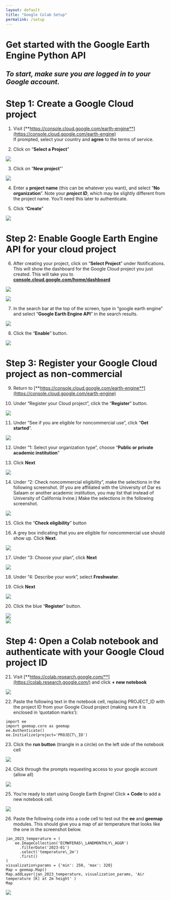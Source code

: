```yaml
---
layout: default
title: "Google Colab Setup"
permalink: /setup
---
```


# Get started with the Google Earth Engine Python API

## *To start, make sure you are logged in to your Google account.*

# Step 1: Create a Google Cloud project

1. Visit [**https://console.cloud.google.com/earth-engine**](https://console.cloud.google.com/earth-engine)  
   If prompted, select your country and **agree** to the terms of service.  
     
2. Click on “**Select a Project**”

![](./images/image1.png)

3. Click on “**New project**”’

![](./images/image2.png)

4. Enter a **project name** (this can be whatever you want), and select “**No organization**”. Note your ***project ID***, which may be slightly different from the project name. You’ll need this later to authenticate.

5. Click “**Create**”

![](./images/image3.png)

# 

# Step 2: Enable Google Earth Engine API for your cloud project

6. After creating your project, click on “**Select Project**” under Notifications. This will show the dashboard for the Google Cloud project you just created. This will take you to [**console.cloud.google.com/home/dashboard**](http://console.cloud.google.com/home/dashboard)

![](./images/image4.png)

![](./images/image5.png)

7. In the search bar at the top of the screen, type in “google earth engine” and select “**Google Earth Engine API**” in the search results.

![](./images/image6.png)

8. Click the “**Enable**” button.

![](./images/image7.png)

# Step 3: Register your Google Cloud project as non-commercial

9. Return to [**https://console.cloud.google.com/earth-engine**](https://console.cloud.google.com/earth-engine)  
     
10. Under “Register your Cloud project”, click the “**Register**” button.  
    

![](./images/image8.png)

11. Under “See if you are eligible for noncommercial use”, click “**Get started**”.  
    

![](./images/image9.png)

12. Under “1: Select your organization type”, choose “**Public or private academic institution**”

13. Click **Next**

![](./images/image10.png)

14. Under “2: Check noncommercial eligibility”, make the selections in the following screenshot. (If you are affiliated with the University of Dar es Salaam or another academic institution, you may list that instead of University of California Irvine.) Make the selections in the following screenshot. 

![](./images/image11.png)

15. Click the “**Check eligibility**” button  
      
      
16. A grey box indicating that you are eligible for noncommercial use should show up. Click **Next**. 

![](./images/image12.png)

17. Under “3: Choose your plan”, click **Next**

![](./images/image13.png)

18. Under “4: Describe your work”, select **Freshwater**.  
      
19. Click **Next**  
    

![](./images/image14.png)

20. Click the blue “**Register**” button. 

![](./images/image15.png)  
![](./images/image16.png)

# Step 4: Open a Colab notebook and authenticate with your Google Cloud project ID

21. Visit [**https://colab.research.google.com/**](https://colab.research.google.com/) and click **\+ new notebook**  
    

![](./images/image17.png)

22. Paste the following text in the notebook cell, replacing PROJECT\_ID with the project ID from your Google Cloud project (making sure it is enclosed in ‘quotation marks’):

```
import ee 
import geemap.core as geemap 
ee.Authenticate() 
ee.Initialize(project='PROJECT\_ID')
```

23. Click the **run button** (triangle in a circle) on the left side of the notebook cell

![](./images/image18.png)

24. Click through the prompts requesting access to your google account (allow all)

![](./images/image19.png)

25. You’re ready to start using Google Earth Engine\! Click **\+ Code** to add a new notebook cell.

![](./images/image20.png)

26. Paste the following code into a code cell to test out the **ee** and **geemap** modules. This should give you a map of air temperature that looks like the one in the screenshot below. 

```
jan_2023_temperature = (
	ee.ImageCollection('ECMWFERA5\_LANDMONTHLY\_AGGR')
	  .filterDate('2023-01')
	  .select('temperature\_2m')
	  .first()
)
visualization\params = {'min': 250, 'max': 320}
Map = geemap.Map() 
Map.addLayer(jan_2023_temperature, visualization_params, 'Air temperature [K] at 2m height' ) 
Map
```

![](./images/image21.png)